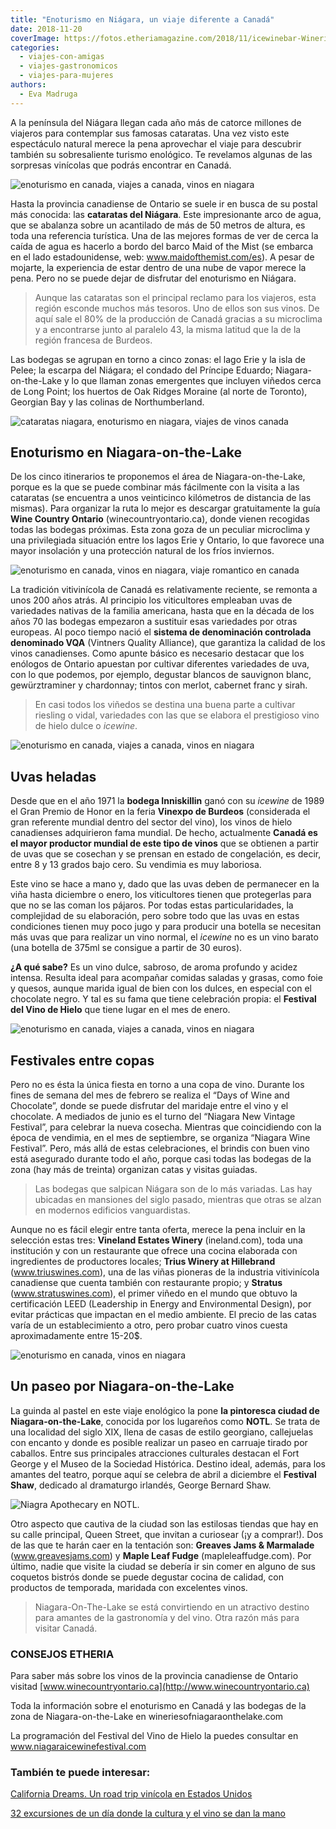 ```yaml
---
title: "Enoturismo en Niágara, un viaje diferente a Canadá"
date: 2018-11-20
coverImage: https://fotos.etheriamagazine.com/2018/11/icewinebar-Wineries-of-Niagara-on-the-Lake.jpg
categories: 
  - viajes-con-amigas
  - viajes-gastronomicos
  - viajes-para-mujeres
authors: 
  - Eva Madruga
---
```


A la península del Niágara llegan cada año más de catorce millones de viajeros para 
contemplar sus famosas cataratas. Una vez visto este espectáculo natural merece la pena 
aprovechar el viaje para descubrir también su sobresaliente turismo enológico. Te 
revelamos algunas de las sorpresas vinícolas que podrás encontrar en Canadá. 

![enoturismo en canada, viajes a canada, vinos en niagara](https://fotos.etheriamagazine.com/2018/11/viaje-mujeres-vinos-canada-niagara-2.jpg "Canadá es un destino de moda para amantes de la gastronomía y el vino. ©Wineries of Niagara-on-the-Lake.")

Hasta la provincia canadiense de Ontario se suele ir en busca de su postal más conocida: 
las **cataratas del Niágara**. Este impresionante arco de agua, que se abalanza sobre un 
acantilado de más de 50 metros de altura, es toda una referencia turística. Una de las 
mejores formas de ver de cerca la caída de agua es hacerlo a bordo del barco Maid of the 
Mist (se embarca en el lado estadounidense, web: www.maidofthemist.com/es). A pesar de 
mojarte, la experiencia de estar dentro de una nube de vapor merece la pena. Pero no se 
puede dejar de disfrutar del enoturismo en Niágara. 

> Aunque las cataratas son el principal reclamo para los viajeros, esta región esconde 
> muchos más tesoros. Uno de ellos son sus vinos. De aquí sale el 80% de la producción de 
> Canadá gracias a su microclima y a encontrarse junto al paralelo 43, la misma latitud 
> que la de la región francesa de Burdeos. 

Las bodegas se agrupan en torno a cinco zonas: el lago Erie y la isla de Pelee; la 
escarpa del Niágara; el condado del Príncipe Eduardo; Niagara-on-the-Lake y lo que 
llaman zonas emergentes que incluyen viñedos cerca de Long Point; los huertos de Oak 
Ridges Moraine (al norte de Toronto), Georgian Bay y las colinas de Northumberland. 

![cataratas niagara, enoturismo en niagara, viajes de vinos canada](https://fotos.etheriamagazine.com/2018/11/cataratas-niagara-canada-etheria-1024x666.jpg "¿Qué te parece combinar una visita a las cataratas del Niágara con catas de icewine en algunas bodegas?")

## Enoturismo en Niagara-on-the-Lake

De los cinco itinerarios te proponemos el área de Niagara-on-the-Lake, porque es la que 
se puede combinar más fácilmente con la visita a las cataratas (se encuentra a unos 
veinticinco kilómetros de distancia de las mismas). Para organizar la ruta lo mejor es 
descargar gratuitamente la guía **Wine Country Ontario** (winecountryontario.ca), donde 
vienen recogidas todas las bodegas próximas. Esta zona goza de un peculiar microclima y 
una privilegiada situación entre los lagos Erie y Ontario, lo que favorece una mayor 
insolación y una protección natural de los fríos inviernos. 

![enoturismo en canada, vinos en niagara, viaje romantico en canada](https://fotos.etheriamagazine.com/2018/11/bodegas-canada-niagara.jpg "Jardín del Vino en © Peller Estates Winery of Niagara-on-the-Lake.")

La tradición vitivinícola de Canadá es relativamente reciente, se remonta a unos 200 
años atrás. Al principio los viticultores empleaban uvas de variedades nativas de la 
familia americana, hasta que en la década de los años 70 las bodegas empezaron a 
sustituir esas variedades por otras europeas. Al poco tiempo nació el **sistema de 
denominación controlada denominado VQA** (Vintners Quality Alliance), que garantiza la 
calidad de los vinos canadienses. Como apunte básico es necesario destacar que los 
enólogos de Ontario apuestan por cultivar diferentes variedades de uva, con lo que 
podemos, por ejemplo, degustar blancos de sauvignon blanc, gewürztraminer y chardonnay; 
tintos con merlot, cabernet franc y sirah. 

> En casi todos los viñedos se destina una buena parte a cultivar riesling o vidal, 
> variedades con las que se elabora el prestigioso vino de hielo dulce o _icewine_. 

![enoturismo en canada, viajes a canada, vinos en niagara](https://fotos.etheriamagazine.com/2018/11/uvas-heladas-viaje-canada-vinos.jpg "Las uvas deben estar congeladas antes de la vendimia. © Wineries of Niagara-on-the-Lake")

## Uvas heladas

Desde que en el año 1971 la **bodega Inniskillin** ganó con su _icewine_ de 1989 el Gran 
Premio de Honor en la feria **Vinexpo de Burdeos** (considerada el gran referente 
mundial dentro del sector del vino), los vinos de hielo canadienses adquirieron fama 
mundial. De hecho, actualmente **Canadá es el mayor productor mundial de este tipo de 
vinos** que se obtienen a partir de uvas que se cosechan y se prensan en estado de 
congelación, es decir, entre 8 y 13 grados bajo cero. Su vendimia es muy laboriosa. 

Este vino se hace a mano y, dado que las uvas deben de permanecer en la viña hasta 
diciembre o enero, los viticultores tienen que protegerlas para que no se las coman los 
pájaros. Por todas estas particularidades, la complejidad de su elaboración, pero sobre 
todo que las uvas en estas condiciones tienen muy poco jugo y para producir una botella 
se necesitan más uvas que para realizar un vino normal, el _icewine_ no es un vino 
barato (una botella de 375ml se consigue a partir de 30 euros). 

**¿A qué sabe?** Es un vino dulce, sabroso, de aroma profundo y acidez intensa. Resulta 
ideal para acompañar comidas saladas y grasas, como foie y quesos, aunque marida igual 
de bien con los dulces, en especial con el chocolate negro. Y tal es su fama que tiene 
celebración propia: el **Festival del Vino de Hielo** que tiene lugar en el mes de 
enero. 

![enoturismo en canada, viajes a canada, vinos en niagara](https://fotos.etheriamagazine.com/2018/11/viaje-mujeres-vinos-canada-niagara.jpg "En Niágara existen varios festivales en torno al vino. © Wineries of Niagara-on-the-Lake.")

## Festivales entre copas

Pero no es ésta la única fiesta en torno a una copa de vino. Durante los fines de semana 
del mes de febrero se realiza el “Days of Wine and Chocolate”, donde se puede disfrutar 
del maridaje entre el vino y el chocolate. A mediados de junio es el turno del “Niagara 
New Vintage Festival”, para celebrar la nueva cosecha. Mientras que coincidiendo con la 
época de vendimia, en el mes de septiembre, se organiza “Niagara Wine Festival”. Pero, 
más allá de estas celebraciones, el brindis con buen vino está asegurado durante todo el 
año, porque casi todas las bodegas de la zona (hay más de treinta) organizan catas y 
visitas guiadas. 

> Las bodegas que salpican Niágara son de lo más variadas. Las hay ubicadas en mansiones 
> del siglo pasado, mientras que otras se alzan en modernos edificios vanguardistas. 

Aunque no es fácil elegir entre tanta oferta, merece la pena incluir en la selección 
estas tres: **Vineland Estates Winery** (ineland.com), toda una institución y con un 
restaurante que ofrece una cocina elaborada con ingredientes de productores locales; 
**Trius Winery at Hillebrand** (www.triuswines.com), una de las viñas pioneras de la 
industria vitivinícola canadiense que cuenta también con restaurante propio; y 
**Stratus** (www.stratuswines.com), el primer viñedo en el mundo que obtuvo la 
certificación LEED (Leadership in Energy and Environmental Design), por evitar prácticas 
que impactan en el medio ambiente. El precio de las catas varía de un establecimiento a 
otro, pero probar cuatro vinos cuesta aproximadamente entre 15-20$. 

![enoturismo en canada, vinos en niagara](https://fotos.etheriamagazine.com/2018/11/icewinebar-Wineries-of-Niagara-on-the-Lake.jpg "Icewinebar. © Wineries of Niagara-on-the-Lake.")

## Un paseo por Niagara-on-the-Lake

La guinda al pastel en este viaje enológico la pone **la pintoresca ciudad de 
Niagara-on-the-Lake**, conocida por los lugareños como **NOTL**. Se trata de una 
localidad del siglo XIX, llena de casas de estilo georgiano, callejuelas con encanto y 
donde es posible realizar un paseo en carruaje tirado por caballos. Entre sus 
principales atracciones culturales destacan el Fort George y el Museo de la Sociedad 
Histórica. Destino ideal, además, para los amantes del teatro, porque aquí se celebra de 
abril a diciembre el **Festival Shaw**, dedicado al dramaturgo irlandés, George Bernard 
Shaw. 

![Niagra Apothecary en NOTL.](https://fotos.etheriamagazine.com/2018/11/NOTL-Niagara-viaje-mujeres.jpg "Niagra Apothecary en NOTL. © Turismo Niagara-on-the-Lake.")

Otro aspecto que cautiva de la ciudad son las estilosas tiendas que hay en su calle 
principal, Queen Street, que invitan a curiosear (¡y a comprar!). Dos de las que te 
harán caer en la tentación son: **Greaves Jams & Marmalade** (www.greavesjams.com) y 
**Maple Leaf Fudge** (mapleleaffudge.com). Por último, nadie que visite la ciudad se 
debería ir sin comer en alguno de sus coquetos bistrós donde se puede degustar cocina de 
calidad, con productos de temporada, maridada con excelentes vinos. 

> Niagara-On-The-Lake se está convirtiendo en un atractivo destino para amantes de la 
> gastronomía y del vino. Otra razón más para visitar Canadá. 

### CONSEJOS ETHERIA

Para saber más sobre los vinos de la provincia canadiense de Ontario visitad [www.winecountryontario.ca](http://www.winecountryontario.ca) 

Toda la información sobre el enoturismo en Canadá y las bodegas de la zona de 
Niagara-on-the-Lake en wineriesofniagaraonthelake.com 

La programación del Festival del Vino de Hielo la puedes consultar en 
www.niagaraicewinefestival.com 

### También te puede interesar:

[California Dreams. Un road trip vinícola en Estados 
Unidos](https://etheriamagazine.com/2020/01/06/ruta-enoturismo-con-amigas-california-napa-valley-sonoma/) 

[32 excursiones de un día donde la cultura y el vino se dan la 
mano](https://etheriamagazine.com/2021/04/13/32-excursiones-de-un-dia-en-rutas-vino-espana/)
